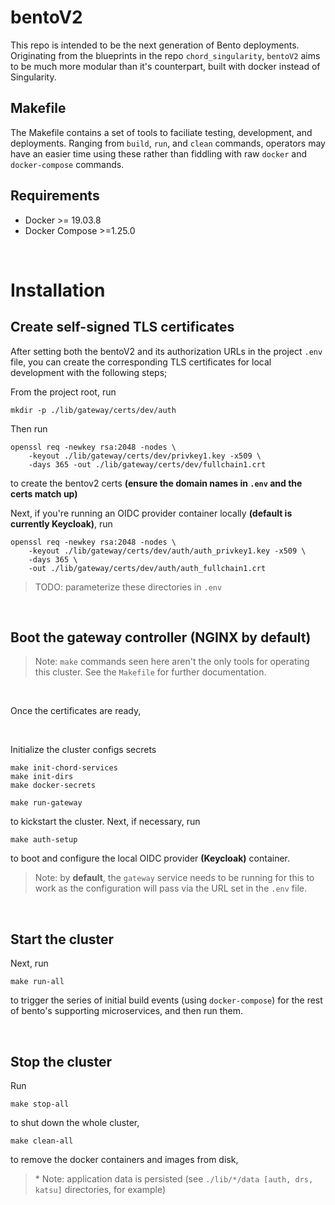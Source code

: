 # bentoV2
This repo is intended to be the next generation of Bento deployments.
Originating from the blueprints in the repo `chord_singularity`, `bentoV2` aims to be much more modular than it's counterpart, built with docker instead of Singularity.

## Makefile
The Makefile contains a set of tools to faciliate testing, development, and deployments. Ranging from `build`, `run`, and `clean` commands, operators may have an easier time using these rather than fiddling with raw `docker` and `docker-compose` commands.

## Requirements
- Docker >= 19.03.8
- Docker Compose >=1.25.0

<br/>

# Installation
## Create self-signed TLS certificates
After setting both the bentoV2 and its authorization URLs in the project `.env` file, you can create the corresponding TLS certificates for local development with the following steps;

From the project root, run 
```
mkdir -p ./lib/gateway/certs/dev/auth
```

Then run 
```
openssl req -newkey rsa:2048 -nodes \
    -keyout ./lib/gateway/certs/dev/privkey1.key -x509 \
    -days 365 -out ./lib/gateway/certs/dev/fullchain1.crt
```
to create the bentov2 certs **(ensure the domain names in `.env` and the certs match up)**

Next, if you're running an OIDC provider container locally <b>(default is currently Keycloak)</b>, run 
```
openssl req -newkey rsa:2048 -nodes \
    -keyout ./lib/gateway/certs/dev/auth/auth_privkey1.key -x509 \
    -days 365 \
    -out ./lib/gateway/certs/dev/auth/auth_fullchain1.crt
```

> TODO: parameterize these directories in `.env`

<br/>

## Boot the gateway controller <b>(NGINX by default)</b>

> Note: `make` commands seen here aren't the only tools for operating this cluster. See the `Makefile` for further documentation.

<br/>

Once the certificates are ready, 

<br/>

Initialize the cluster configs secrets

```
make init-chord-services
make init-dirs
make docker-secrets
```

```
make run-gateway
```

to kickstart the cluster. Next, if necessary, run

```
make auth-setup
```

to boot and configure the local OIDC provider <b>(Keycloak)</b> container.

> Note: by <b>default</b>, the `gateway` service needs to be running for this to work as the configuration will pass via the URL set in the `.env` file.

<br />

## Start the cluster
Next, run

```
make run-all
```

to trigger the series of initial build events (using `docker-compose`) for the rest of bento's supporting microservices, and then run them.

<br />

## Stop the cluster
Run

```
make stop-all
```

to shut down the whole cluster,

```
make clean-all
```
to remove the docker containers and images from disk,

> \* Note: application data is persisted (see `./lib/*/data [auth, drs, katsu]` directories, for example)

